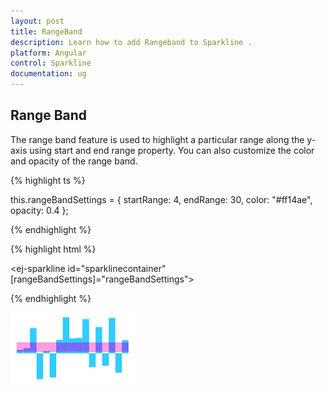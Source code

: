 ```yaml
---
layout: post
title: RangeBand
description: Learn how to add Rangeband to Sparkline .
platform: Angular
control: Sparkline
documentation: ug
---
```


## Range Band  

The range band feature is used to highlight a particular range along the y-axis using start and end range property. You can also customize the color and opacity of the range band. 

{% highlight ts %}

this.rangeBandSettings = {
    startRange: 4,
    endRange: 30,
    color: "#ff14ae",
    opacity: 0.4
};

{% endhighlight %}

{% highlight html %}

<ej-sparkline id="sparklinecontainer" [rangeBandSettings]="rangeBandSettings">          
                               
</ej-sparkline>

{% endhighlight %}

![](Range-Band_images/Range-Band_img1.png)

